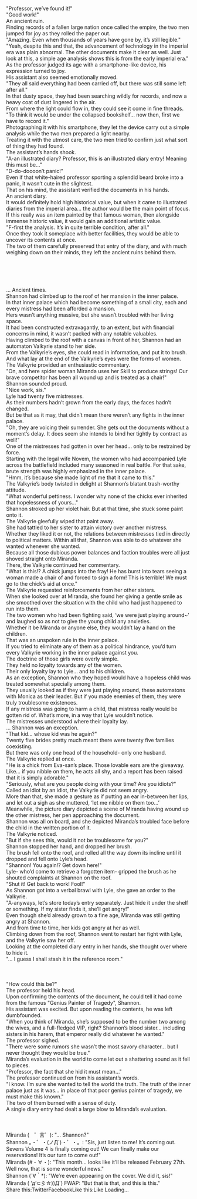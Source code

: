 <br/>
"Professor, we’ve found it!"<br/>
"Good work!"<br/>
An ancient ruin.<br/>
Finding records of a fallen large nation once called the empire, the two men jumped for joy as they rolled the paper out.<br/>
"Amazing. Even when thousands of years have gone by, it’s still legible."<br/>
"Yeah, despite this and that, the advancement of technology in the imperial era was plain abnormal. The other documents make it clear as well. Just look at this, a simple age analysis shows this is from the early imperial era."<br/>
As the professor judged its age with a smartphone-like device, his expression turned to joy.<br/>
His assistant also seemed emotionally moved.<br/>
"They all said everything had been carried off, but there was still some left after all."<br/>
In that dusty space, they had been searching wildly for records, and now a heavy coat of dust lingered in the air.<br/>
From where the light could flow in, they could see it come in fine threads.<br/>
"To think it would be under the collapsed bookshelf… now then, first we have to record it."<br/>
Photographing it with his smartphone, they let the device carry out a simple analysis while the two men prepared a light nearby.<br/>
Treating it with the utmost care, the two men tried to confirm just what sort of thing they had found.<br/>
The assistant’s hands shook.<br/>
"A-an illustrated diary? Professor, this is an illustrated diary entry! Meaning this must be…"<br/>
"D-do-doooon’t panic!"<br/>
Even if that white-haired professor sporting a splendid beard broke into a panic, it wasn’t cute in the slightest.<br/>
That on his mind, the assistant verified the documents in his hands.<br/>
An ancient diary.<br/>
It would definitely hold high historical value, but when it came to illustrated diaries from the imperial area… the author would be the main point of focus. If this really was an item painted by that famous woman, then alongside immense historic value, it would gain an additional artistic value.<br/>
"F-first the analysis. It’s in quite terrible condition, after all."<br/>
Once they took it someplace with better facilities, they would be able to uncover its contents at once.<br/>
The two of them carefully preserved that entry of the diary, and with much weighing down on their minds, they left the ancient ruins behind them.<br/>
 <br/>
 <br/>
 <br/>
 <br/>
 <br/>
… Ancient times.<br/>
Shannon had climbed up to the roof of her mansion in the inner palace.<br/>
In that inner palace which had become something of a small city, each and every mistress had been afforded a mansion.<br/>
Hers wasn’t anything massive, but she wasn’t troubled with her living space.<br/>
It had been constructed extravagantly, to an extent, but with financial concerns in mind, it wasn’t packed with any notable valuables.<br/>
Having climbed to the roof with a canvas in front of her, Shannon had an automaton Valkyrie stand to her side.<br/>
From the Valkyrie’s eyes, she could read in information, and put it to brush.<br/>
And what lay at the end of the Valkyrie’s eyes were the forms of women.<br/>
The Valkyrie provided an enthusiastic commentary.<br/>
"On, and here spider woman Miranda uses her Skill to produce strings! Our brave competitor has been all wound up and is treated as a chair!"<br/>
Shannon sounded proud.<br/>
"Nice work, sis."<br/>
Lyle had twenty five mistresses.<br/>
As their numbers hadn’t grown from the early days, the faces hadn’t changed.<br/>
But be that as it may, that didn’t mean there weren’t any fights in the inner palace.<br/>
"Oh, they are voicing their surrender. She gets out the documents without a moment’s delay. It does seem she intends to bind her tightly by contract as well!"<br/>
One of the mistresses had gotten in over her head… only to be restrained by force.<br/>
Starting with the legal wife Novem, the women who had accompanied Lyle across the battlefield included many seasoned in real battle. For that sake, brute strength was highly emphasized in the inner palace.<br/>
"Hmm, it’s because she made light of me that it came to this."<br/>
The Valkyrie’s body twisted in delight at Shannon’s blatant trash-worthy attitude.<br/>
"What wonderful pettiness. I wonder why none of the chicks ever inherited that hopelessness of yours…"<br/>
Shannon stroked up her violet hair. But at that time, she stuck some paint onto it.<br/>
The Valkyrie gleefully wiped that paint away.<br/>
She had tattled to her sister to attain victory over another mistress.<br/>
Whether they liked it or not, the relations between mistresses tied in directly to political matters. Within all that, Shannon was able to do whatever she wanted whenever she wanted.<br/>
Because all those dubious power balances and faction troubles were all just shoved straight onto Miranda.<br/>
There, the Valkyrie continued her commentary.<br/>
"What is this!? A chick jumps into the fray! He has burst into tears seeing a woman made a chair of and forced to sign a form! This is terrible! We must go to the chick’s aid at once."<br/>
The Valkyrie requested reinforcements from her other sisters.<br/>
When she looked over at Miranda, she found her giving a gentle smile as she smoothed over the situation with the child who had just happened to run into them.<br/>
The two women who had been fighting said, ‘we were just playing around~’ and laughed so as not to give the young child any anxieties.<br/>
Whether it be Miranda or anyone else, they wouldn’t lay a hand on the children.<br/>
That was an unspoken rule in the inner palace.<br/>
If you tried to eliminate any of them as a political hindrance, you’d turn every Valkyrie working in the inner palace against you.<br/>
The doctrine of those girls were overly simple.<br/>
They held no loyalty towards any of the women.<br/>
Their only loyalty lay to Lyle… and to his children.<br/>
As an exception, Shannon who they hoped would have a hopeless child was treated somewhat specially among them.<br/>
They usually looked as if they were just playing around, these automatons with Monica as their leader. But if you made enemies of them, they were truly troublesome existences.<br/>
If any mistress was going to harm a child, that mistress really would be gotten rid of. What’s more, in a way that Lyle wouldn’t notice.<br/>
The mistresses understood where their loyalty lay.<br/>
… Shannon was an exception.<br/>
"That kid… whose kid was he again?"<br/>
Twenty five brides pretty much meant there were twenty five families coexisting.<br/>
But there was only one head of the household- only one husband.<br/>
The Valkyrie replied at once.<br/>
"He is a chick from Eva-san’s place. Those lovable ears are the giveaway. Like… if you nibble on them, he acts all shy, and a report has been raised that it is simply adorable."<br/>
"Seriously, what are you people doing with your time? Are you idiots?"<br/>
Called an idiot by an idiot, the Valkyrie did not seem angry.<br/>
More than that, she made a gesture as if putting an ear in-between her lips, and let out a sigh as she muttered, ‘let me nibble on them too…’<br/>
Meanwhile, the picture diary depicted a scene of Miranda having wound up the other mistress, her pen approaching the document.<br/>
Shannon was all on board, and she depicted Miranda’s troubled face before the child in the written portion of it.<br/>
The Valkyrie noticed.<br/>
"But if she sees this, would it not be troublesome for you?"<br/>
Shannon stopped her hand, and dropped her brush.<br/>
The brush fell onto the roof, and rolled all the way down its incline until it dropped and fell onto Lyle’s head.<br/>
"Shannon! You again!? Get down here!"<br/>
Lyle- who’d come to retrieve a forgotten item- gripped the brush as he shouted complaints at Shannon on the roof.<br/>
"Shut it! Get back to work! Fool!"<br/>
As Shannon got into a verbal brawl with Lyle, she gave an order to the Valkyrie.<br/>
"A-anyways, let’s store today’s entry separately. Just hide it under the shelf or something. If my sister finds it, she’ll get angry!"<br/>
Even though she’d already grown to a fine age, Miranda was still getting angry at Shannon.<br/>
And from time to time, her kids got angry at her as well.<br/>
Climbing down from the roof, Shannon went to restart her fight with Lyle, and the Valkyrie saw her off.<br/>
Looking at the completed diary entry in her hands, she thought over where to hide it.<br/>
"… I guess I shall stash it in the reference room."<br/>
 <br/>
 <br/>
 <br/>
"How could this be?"<br/>
The professor held his head.<br/>
Upon confirming the contents of the document, he could tell it had come from the famous "Genius Painter of Tragedy", Shannon.<br/>
His assistant was excited. But upon reading the contents, he was left dumbfounded.<br/>
"When you think of Miranda, she’s supposed to be the number two among the wives, and a full-fledged VIP, right? Shannon’s blood sister… including sisters in his harem, that emperor really did whatever he wanted."<br/>
The professor sighed.<br/>
"There were some rumors she wasn’t the most savory character… but I never thought they would be true."<br/>
Miranda’s evaluation in the world to come let out a shattering sound as it fell to pieces.<br/>
"Professor, the fact that she hid it must mean…"<br/>
The professor continued on from his assistant’s words.<br/>
"I know. I’m sure she wanted to tell the world the truth. The truth of the inner palace just as it was… in place of that poor genius painter of tragedy, we must make this known."<br/>
The two of them burned with a sense of duty.<br/>
A single diary entry had dealt a large blow to Miranda’s evaluation.<br/>
<br/>
 <br/>
 <br/>
Miranda (　゜言゜): "… Shannon?"<br/>
Shannon 。・゜・(ノД`)・゜・。: "Sis, just listen to me! It’s coming out. Sevens Volume 4 is finally coming out! We can finally make our reservations! It’s our turn to come out!"<br/>
Miranda (#・∀・): "This month… looks like it’ll be released February 27th. Well now, that is some wonderful news."<br/>
Shannon (´∀｀*): "We’re even appearing on the cover. We did it, sis!"<br/>
Miranda ( ‘д‘⊂彡☆))Д´) FWAP: "But that is that, and this is this."<br/>
Share this:TwitterFacebookLike this:Like Loading... <br/>
